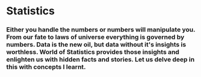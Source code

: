 # Statistics
### Either you handle the numbers or numbers will manipulate you. From our fate to laws of universe everything is governed by numbers. Data is the new oil, but data without it's insights is worthless. World of Statistics provides those insights and enlighten us with hidden facts and stories. Let us delve deep in this with concepts I learnt. 
